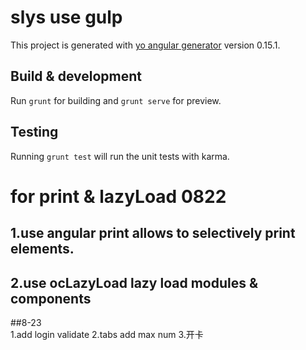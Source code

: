 # slys use gulp

This project is generated with [yo angular generator](https://github.com/yeoman/generator-angular)
version 0.15.1.

## Build & development

Run `grunt` for building and `grunt serve` for preview.

## Testing

Running `grunt test` will run the unit tests with karma.



# for print & lazyLoad 0822
## 1.use angular print allows to selectively print elements.
## 2.use ocLazyLoad  lazy load modules & components 


##8-23   
1.add login validate
2.tabs add max num
3.开卡

      
